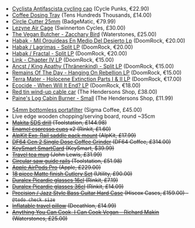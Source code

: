 - [Cyclista Antifascista cycling cap](https://cyclepunks.cc/product/ciclista-antifascista-cycling-cap/) (Cycle Punks, €22.90)
- [Coffee Dosing Tray](https://uk.tenshundredsthousands.com/products/coffee-dosing-tray) (Tens Hundreds Thousands, £14.00)
- [Circle Cutter 25mm](https://www.badgematic.de/en/circle-cutter-type-2006) (BadgeMatic, €79.99)
- [Lezyne Air Cage](https://www.swinnertoncycles.co.uk/lezyne-bottle-cage-matrix-air-cage-p129206/s375774) (Swinnerton Cycles, £30.00)
- [The Vegan Butcher - Zacchary Bird](https://www.waterstones.com/book/the-vegan-butcher/zacchary-bird/9781922754097) (Waterstones, £25.00)
- [Habak - Mil Orquídeas En Medio Del Desierto Lp](https://doomrock.com/music/lp/1543/habak-mil-orquideas...-lp-eu-press-3-versions) (DoomRock, €20.00)
- [Habak / Lagrimas - Split LP](https://doomrock.com/music/lp/1538/habak/lagrimas-split-lp-2.-versions) (DoomRock, €20.00)
- [Habak / Fractal - Split LP](https://doomrock.com/music/lp/1531/habak/fractal-split-lp) (DoomRock, €20.00)
- [Link - Chapter IV LP](https://doomrock.com/music/lp/652/link-chapter-iv-lp) (DoomRock, €15.00)
- [Ancst / King Apathy (Thränenkind) - Split LP](https://doomrock.com/music/lp/505/ancst/king-apathy-thraenenkind-split-lp-5.-versions) (DoomRock, €15.00)
- [Remains Of The Day - Hanging On Rebellion LP](https://doomrock.com/music/lp/934/remains-of-the-day-hanging-on-rebellion-lp-2.-versions) (DoomRock, €15.00)
- [Terra Mater - Holocene Extinction Parts I & II LP](https://doomrock.com/music/lp/1124/terra-mater-holocene-extinction-parts-i-ii-lp) (DoomRock, €17.00)
- [Ecocide - When Will It End? LP](https://doomrock.com/tofu-carnage-records/1185/ecocide-when-will-it-end-lp) (DoomRock, €18.00)
- [Red tin wind-up cable car](https://thehendersonsshop.co.uk/products/red-tin-toy-cable-car) (The Hendersons Shop, £38.00)
- [Paine's Log Cabin Burner - Small](https://thehendersonsshop.co.uk/products/copy-of-paines-log-cabin-burner-small) (The Hendersons Shop, £11.99)
<!-- - [Discogs](https://www.discogs.com/wantlist?user=161) -->
- [54mm bottomless portafilter](https://sigmacoffee.co.uk/collections/espresso-accessories/products/knodos-bottomless-portafilter?variant=44055744217329) (Sigma Coffee, £45.00)
- Live edge wooden chopping/serving board, round ~35cm
- ~~[Makita SDS drill](https://www.toolstation.com/makita-3-function-800w-sds-rotary-hammer-drill/p20464) (Toolstation, £144.98)~~
- ~~[Enamel espresso cups](https://www.rinkit.com/products/130ml-white-enamel-espresso-cup-by-argon-tableware?variant=45183874760891) x2 (Rinkit, £1.60)~~
- ~~[AlpKit Exo-Rail saddle pack mount](https://alpkit.com/products/exo-rail-seat-pack-mounting-system) (AlpKit, £17.99)~~
- ~~[DF64 Gen 2 Single Dose Coffee Grinder](https://df64coffee.com/products/df64-gen-2-single-dose-coffee-grinder) (DF64 Coffee, £314.00)~~
- ~~[KeySmart SmartCard](https://www.getkeysmart.com/products/keysmart-smartcard) (KeySmart, $39.99)~~
- ~~[Travel tea mug](https://www.johnlewis.com/stanley-aerolight-transit-leak-proof-travel-mug-350ml/black/p110979714) (John Lewis, £31.99)~~
- ~~[Circular saw guide rails](https://www.toolstation.com/evolution-circular-saw-track-rail/p15722) (Toolstation, £51.98)~~
- ~~[Apple AirPods Pro](https://www.apple.com/uk/airpods-pro/) (Apple, £229.00)~~
- ~~[18 piece Matte finish Cutlery Set](https://utilitygreatbritain.co.uk/products/matt-finish-cutlery) (Utility, £90.00)~~
- ~~[Duralex Picardie glasses 16cl](https://www.rinkit.com/products/duralex-picardie-traditional-tumbler-glasses-130ml-set-of-6) (Rinkit, £7.19)~~
- ~~[Duralex Picardie glasses 36cl](https://www.rinkit.com/collections/duralex-picardie-range/products/duralex-picardie-traditional-tumbler-glasses-360ml-set-of-6) (Rinkit, £14.09)~~
- ~~[Precision / Jazz Style Bass Guitar Hard Case](https://hiscoxcases.com/products/precision-jazz-standard-bass-guitar-hard-case-pro-ii-spec) (Hiscox Cases, £159.00) - `@todo check size`~~
- ~~[Inflatable travel pillow](https://www.decathlon.co.uk/p/inflatable-trekking-pillow-mt500/_/R-p-343604) (Decathlon, £14.99)~~
- ~~[Anything You Can Cook, I Can Cook Vegan - Richard Makin ](https://www.waterstones.com/book/anything-you-can-cook-i-can-cook-vegan/richard-makin/9781526638410) (Waterstones, £25.00)~~
